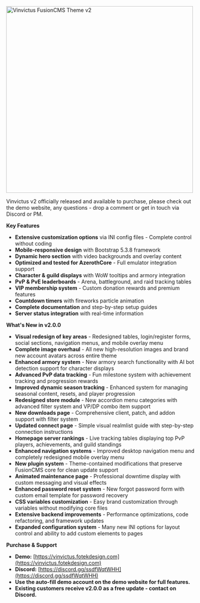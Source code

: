 <img src="https://vinvictus.fotekdesign.com/application/themes/vinvictus/assets/images/graphics/vinvictus-theme-v2-release.webp" alt="Vinvictus FusionCMS Theme v2" width="500" />

Vinvictus v2 officially released and available to purchase, please check out the demo website, any questions - drop a comment or get in touch via Discord or PM.

**Key Features**
* **Extensive customization options** via INI config files - Complete control without coding
* **Mobile-responsive design** with Bootstrap 5.3.8 framework
* **Dynamic hero section** with video backgrounds and overlay content
* **Optimized and tested for AzerothCore** \- Full emulator integration support
* **Character & guild displays** with WoW tooltips and armory integration
* **PvP & PvE leaderboards** \- Arena, battleground, and raid tracking tables
* **VIP membership system** \- Custom donation rewards and premium features
* **Countdown timers** with fireworks particle animation
* **Complete documentation** and step-by-step setup guides
* **Server status integration** with real-time information

**What's New in v2.0.0**

* **Visual redesign of key areas** \- Redesigned tables, login/register forms, social sections, navigation menus, and mobile overlay menu
* **Complete image overhaul** \- All new high-resolution images and brand new account avatars across entire theme
* **Enhanced armory system** \- New armory search functionality with AI bot detection support for character displays
* **Advanced PvP data tracking** \- Fun milestone system with achievement tracking and progression rewards
* **Improved dynamic season tracking** \- Enhanced system for managing seasonal content, resets, and player progression
* **Redesigned store module** \- New accordion menu categories with advanced filter system and VP/DP combo item support
* **New downloads page** \- Comprehensive client, patch, and addon support with filter system
* **Updated connect page** \- Simple visual realmlist guide with step-by-step connection instructions
* **Homepage server rankings** \- Live tracking tables displaying top PvP players, achievements, and guild standings
* **Enhanced navigation systems** \- Improved desktop navigation menu and completely redesigned mobile overlay menu
* **New plugin system** \- Theme-contained modifications that preserve FusionCMS core for clean update support
* **Animated maintenance page** \- Professional downtime display with custom messaging and visual effects
* **Enhanced password reset system** \- New forgot password form with custom email template for password recovery
* **CSS variables customization** \- Easy brand customization through variables without modifying core files
* **Extensive backend improvements** \- Performance optimizations, code refactoring, and framework updates
* **Expanded configuration system** \- Many new INI options for layout control and ability to add custom elements to pages

**Purchase & Support**

* **Demo:** [https://vinvictus.fotekdesign.com](https://vinvictus.fotekdesign.com)
* **Discord:** [https://discord.gg/ssdfWqtWHH](https://discord.gg/ssdfWqtWHH)
* **Use the auto-fill demo account on the demo website for full features.**
* **Existing customers receive v2.0.0 as a free update - contact on Discord.**
